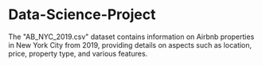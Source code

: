 # Data-Science-Project
The "AB_NYC_2019.csv" dataset contains information on Airbnb properties in New York City from 2019, providing details on aspects such as location, price, property type, and various features.
